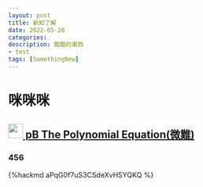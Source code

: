 ```yaml
---
layout: post
title: 新知了解
date: 2022-05-20
categories:
description: 酷酷的東西
- test
tags: [SomethingNew]
---
```


# 咪咪咪

## <a href = "https://zerojudge.tw/ShowProblem?problemid=d437"><img src = "https://walfiegif.files.wordpress.com/2020/11/out-transparent-12.gif?w=720" height = 30> pB The Polynomial Equation(微難) </a>

### 456

{%hackmd aPqG0f7uS3CSdeXvHSYQKQ %}

<style>

.summary h1,
.summary h2,
.summary h3,
.summary h4,
.summary h5,
.summary h6 {
    color : #3842AF;    /*這是書本的標題顏色*/
}

.markdown-body h2 {
    color: #E8A635;
}
.markdown-body h3 {
    color: #29E5A9;    /*這是標頭顏色*/
}
.markdown-body h4 {
    color: #29E5A9;    /*這是標頭顏色*/
}
</style>
